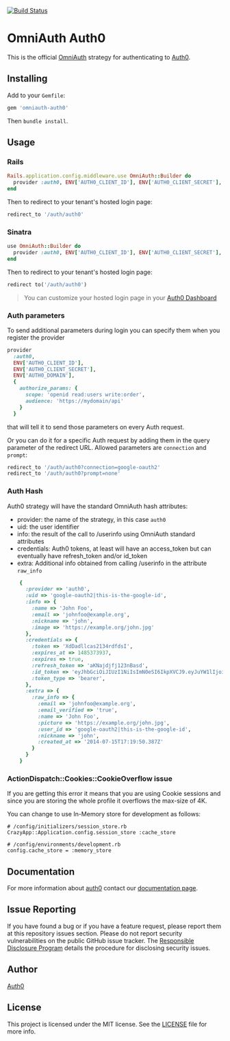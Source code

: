 [![Build Status](https://travis-ci.org/auth0/omniauth-auth0.svg)](https://travis-ci.org/auth0/omniauth-auth0)

# OmniAuth Auth0

This is the official [OmniAuth](https://github.com/intridea/omniauth) strategy for authenticating to [Auth0](https://auth0.com).

## Installing

Add to your `Gemfile`:

```ruby
gem 'omniauth-auth0'
```

Then `bundle install`.

## Usage

### Rails

```ruby
Rails.application.config.middleware.use OmniAuth::Builder do
  provider :auth0, ENV['AUTH0_CLIENT_ID'], ENV['AUTH0_CLIENT_SECRET'], ENV['AUTH0_DOMAIN']
end
```

Then to redirect to your tenant's hosted login page:

```ruby
redirect_to '/auth/auth0'
```

### Sinatra

```ruby
use OmniAuth::Builder do
  provider :auth0, ENV['AUTH0_CLIENT_ID'], ENV['AUTH0_CLIENT_SECRET'], ENV['AUTH0_DOMAIN']
end
```

Then to redirect to your tenant's hosted login page:

```ruby
redirect to('/auth/auth0')
```

> You can customize your hosted login page in your [Auth0 Dashboard](https://manage.auth0.com/#/login_page)

### Auth parameters

To send additional parameters during login you can specify them when you register the provider

```ruby
provider 
  :auth0,
  ENV['AUTH0_CLIENT_ID'],
  ENV['AUTH0_CLIENT_SECRET'],
  ENV['AUTH0_DOMAIN'],
  {
    authorize_params: {
      scope: 'openid read:users write:order',
      audience: 'https://mydomain/api'
    }
  }
```

that will tell it to send those parameters on every Auth request.

Or you can do it for a specific Auth request by adding them in the query parameter of the redirect URL. Allowed parameters are `connection` and `prompt`:

```ruby
redirect_to '/auth/auth0?connection=google-oauth2'
redirect_to '/auth/auth0?prompt=none'
```

### Auth Hash

Auth0 strategy will have the standard OmniAuth hash attributes:

- provider: the name of the strategy, in this case `auth0`
- uid: the user identifier
- info: the result of the call to /userinfo using OmniAuth standard attributes
- credentials: Auth0 tokens, at least will have an access_token but can eventually have refresh_token and/or id_token
- extra: Additional info obtained from calling /userinfo in the attribute `raw_info`

```ruby
	{
	  :provider => 'auth0',
	  :uid => 'google-oauth2|this-is-the-google-id',
	  :info => {
	    :name => 'John Foo',
	    :email => 'johnfoo@example.org',
	    :nickname => 'john',
	    :image => 'https://example.org/john.jpg'
	  },
	  :credentials => {
	    :token => 'XdDadllcas2134rdfdsI',
	    :expires_at => 1485373937,
        :expires => true,
        :refresh_token => 'aKNajdjfj123nBasd',
	    :id_token => 'eyJhbGciOiJIUzI1NiIsImN0eSI6IkpXVCJ9.eyJuYW1lIjoiSm9obiBGb28ifQ.lxAiy1rqve8ZHQEQVehUlP1sommPHVJDhgPgFPnDosg',
	    :token_type => 'bearer',
	  },
	  :extra => {
	    :raw_info => {
	      :email => 'johnfoo@example.org',
	      :email_verified => 'true',
	      :name => 'John Foo',
	      :picture => 'https://example.org/john.jpg',
	      :user_id => 'google-oauth2|this-is-the-google-id',
	      :nickname => 'john',
	      :created_at => '2014-07-15T17:19:50.387Z'
	    }
	  }
	}
```

### ActionDispatch::Cookies::CookieOverflow issue

If you are getting this error it means that you are using Cookie sessions and since you are storing the whole profile it overflows the max-size of 4K.

You can change to use In-Memory store for development as follows:

	# /config/initializers/session_store.rb
	CrazyApp::Application.config.session_store :cache_store

	# /config/environments/development.rb
	config.cache_store = :memory_store

## Documentation

For more information about [auth0](http://auth0.com) contact our [documentation page](http://docs.auth0.com/).

## Issue Reporting

If you have found a bug or if you have a feature request, please report them at this repository issues section. Please do not report security vulnerabilities on the public GitHub issue tracker. The [Responsible Disclosure Program](https://auth0.com/whitehat) details the procedure for disclosing security issues.

## Author

[Auth0](https://auth0.com)

## License

This project is licensed under the MIT license. See the [LICENSE](LICENSE) file for more info.
